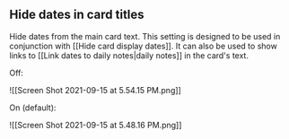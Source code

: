 ## Hide dates in card titles

Hide dates from the main card text. This setting is designed to be used in conjunction with [[Hide card display dates]]. It can also be used to show links to [[Link dates to daily notes|daily notes]] in the card's text.

Off:

![[Screen Shot 2021-09-15 at 5.54.15 PM.png]]

On (default):

![[Screen Shot 2021-09-15 at 5.48.16 PM.png]]
